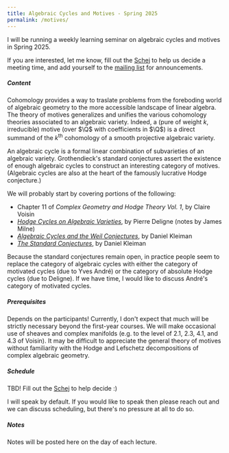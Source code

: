 ```yaml
---
title: Algebraic Cycles and Motives - Spring 2025
permalink: /motives/
---
```


I will be running a weekly learning seminar on algebraic cycles and motives in Spring 2025.


If you are interested, let me know, fill out the [Schej](https://schej.it/e/2e6ec) to help us decide
a meeting time, and add yourself to the 
[mailing list](https://lists.uchicago.edu/web/admin/motives) for announcements.


##### Content

Cohomology provides a way to traslate problems from the foreboding world of algebraic geometry
to the more accessible landscape of linear algebra. The theory of motives 
generalizes and unifies the various cohomology theories associated to an algebraic variety.
Indeed, a (pure of weight $k$, irreducible) motive (over $\Q$ with coefficients in $\Q$)
is a direct summand of the $k^{\text{th}}$ cohomology of a smooth projective
algebraic variety. 


An algebraic cycle is a formal linear combination of subvarieties of an algebraic variety.
Grothendieck's standard conjectures assert the existence of enough algebraic cycles to construct an 
interesting category of motives. (Algebraic cycles are also at the heart of the famously
lucrative Hodge conjecture.)


We will probably start by covering portions of the following:
- Chapter 11 of *Complex Geometry and Hodge Theory Vol. 1*, by Claire Voisin
- [*Hodge Cycles on Algebraic Varieties*](https://www.jmilne.org/math/Documents/Deligne82.pdf), by Pierre Deligne (notes by James Milne)
- [*Algebraic Cycles and the Weil Conjectures*](https://download.uni-mainz.de/mathematik/Algebraische%20Geometrie/Lehre/WS23.Padische.1966.kleiman.weil.pdf), by Daniel Kleiman
- [*The Standard Conjectures*](https://download.uni-mainz.de/mathematik/Algebraische%20Geometrie/Lehre/WS23.Padische1994.Kleiman.Standard.Conjectures.pdf), by Daniel Kleiman


Because the standard conjectures remain open, in practice people seem to replace the category
of algebraic cycles with either the category of motivated cycles (due to Yves André)
or the category of absolute Hodge cycles (due to Deligne). If we have time, I would like
to discuss André's category of motivated cycles. 

##### Prerequisites

Depends on the participants!
Currently, I don't expect that much will be strictly necessary beyond the first-year courses.
We will make occasional use of sheaves and complex manifolds (e.g. 
to the level of 2.1, 2.3, 4.1, and 4.3 of Voisin). 
It may be difficult to appreciate the general theory 
of motives without familiarity with the Hodge and Lefschetz decompositions of complex
algebraic geometry.


##### Schedule

TBD! Fill out the [Schej](https://schej.it/e/2e6ec) to help decide :) 


I will speak by default. If you would like to speak then please reach out and we can discuss scheduling,
but there's no pressure at all to do so.


##### Notes

Notes will be posted here on the day of each lecture.
